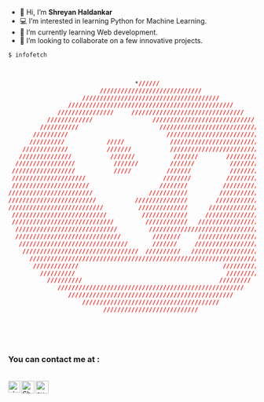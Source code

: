 - 👋 Hi, I’m <strong>Shreyan Haldankar</strong>
- 💻 I’m interested in learning  Python for Machine Learning.
- 🌱 I’m currently learning Web development.
- 💞️ I’m looking to collaborate on a few innovative projects.<br>

```css
$ infofetch


                                                                                    shreyan@me
                                    *//////                                         ----------
                          /////////////////////////////                             */ Uptime;"18 years"                      
                     ///////////////////////////////////////                        */ Languages; "C/C++, Python"
                 ///////////////////////////////////////////////                    */ OS; "Pop!_OS"
              ////////////////     ////////////////////////////////                 */ Currently Learning: "Web development"
           /////////////                 /////////////////////////////              */ Interested in learning: "Python, Java"
         ///////////                       /////////////////////////////            */ Editor: "VSCode, Atom, Pycharm"
       //////////                            /////////////////////////////          */ Hobbies: "Football, Blender"
      //////////            /////             /////////////////////////////     
    /////////////           ///////           //////////////////////////////    
   ///////////////           ///////           ///////        ////////////////  
  /////////////////           ///////         ///////          //////////////// 
 //////////////////           /////          ///////           ///////////////// 
 /////////////////////                      ////////          //////////////////
 //////////////////////                    ////////          ///////////////////
////////////////////////                ///////////         ////////////////////
/////////////////////////           ///////////////        /////////////////////
///////////////////////////          //////////////      ///////////////////////
 ///////////////////////////          /////////////     ////////////////////////
 /////////////////////////////         ////////////   //////////////////////////
  /////////////////////////////         /////////////////////////////////////// 
  //////////////////////////////         ////////     ////////////////////////  
   ///////////////////////////////       ///////     ////////////////////////  
    /////////////////////////////////  //////////   ////////////////////////    
      /////////////////////////////////////////////////////////////////////     
       /////////////                                         /////////////      
         //////////                                           //////////        
           //////////                                       /////////              
              /////////////////////////////////////////////////////                 contact:
                 ///////////////////////////////////////////////                    --------
                     ///////////////////////////////////////                        Github: https://github.com/shreyan-haldankar
                           ///////////////////////////                              Email: "shreyanhaldankar@gmail.com"
     
 
```


<br>
<h3>You can contact me at :</h3> 
<br>
<a href="https://www.linkedin.com/in/shreyan-haldankar">
    <img align="left" alt="shreyan-haldankar | Linkedin" width="24px" src="https://cdn-icons-png.flaticon.com/512/174/174857.png">
</a>
  <a href="mailto:shreyanhaldankar@gmail.com">
    <img align="left" alt="Shreyan Haldankar | Gmail" width="26px" src="https://image.flaticon.com/icons/svg/732/732200.svg" />
  </a>
  <a href="https://www.instagram.com/shreyan__09/">
    <img align="left" alt="sudarsonhalder | Instagram" width="26px" src="https://image.flaticon.com/icons/svg/733/733558.svg" />
  </a>
<br>
<br>
<br>

